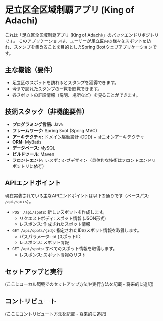 # 足立区全区域制覇アプリ (King of Adachi)

これは「足立区全区域制覇アプリ (King of Adachi)」のバックエンドリポジトリです。
このアプリケーションは、ユーザーが足立区内の様々なスポットを訪れ、スタンプを集めることを目的としたSpring Bootウェブアプリケーションです。

## 主な機能（要件）

- 足立区のスポットを訪れるとスタンプを獲得できます。
- 今まで訪れたスタンプの一覧を閲覧できます。
- 各スポットの詳細情報（説明、場所など）を見ることができます。

## 技術スタック（非機能要件）

- **プログラミング言語:** Java
- **フレームワーク:** Spring Boot (Spring MVC)
- **アーキテクチャ:** ドメイン駆動設計 (DDD) + オニオンアーキテクチャ
- **ORM:** MyBatis
- **データベース:** MySQL
- **ビルドツール:** Maven
- **フロントエンド:** レスポンシブデザイン（具体的な技術はフロントエンドリポジトリに依存）

## APIエンドポイント

現在実装されている主なAPIエンドポイントは以下の通りです（ベースパス: `/api/spots`）。

- `POST /api/spots`: 新しいスポットを作成します。
  - リクエストボディ: スポット情報 (JSON形式)
  - レスポンス: 作成されたスポット情報
- `GET /api/spots/{id}`: 指定されたIDのスポット情報を取得します。
  - パスパラメータ: `id` (スポットID)
  - レスポンス: スポット情報
- `GET /api/spots`: すべてのスポット情報を取得します。
  - レスポンス: スポット情報のリスト

## セットアップと実行

(ここにローカル環境でのセットアップ方法や実行方法を記載 - 将来的に追記)

## コントリビュート

(ここにコントリビュート方法を記載 - 将来的に追記)

